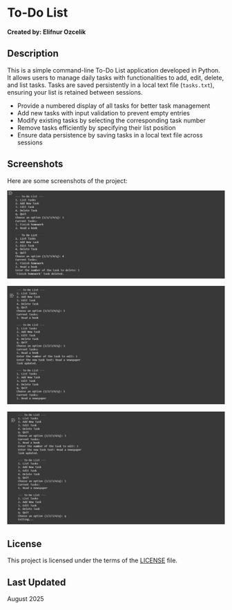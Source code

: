 # To-Do List

**Created by: Elifnur Ozcelik**

## Description
This is a simple command-line To-Do List application developed in Python. It allows users to manage daily tasks with functionalities to add, edit, delete, and list tasks. Tasks are saved persistently in a local text file (`tasks.txt`), ensuring your list is retained between sessions.


- Provide a numbered display of all tasks for better task management
- Add new tasks with input validation to prevent empty entries
- Modify existing tasks by selecting the corresponding task number
- Remove tasks efficiently by specifying their list position
- Ensure data persistence by saving tasks in a local text file across sessions


## Screenshots

Here are some screenshots of the project:

![to-do list screenshot 0](to_do_list_screenshot_0.png)  

![to-do list screenshot 1](to_do_list_screenshot_1.png)  

![to-do list screenshot 2](to_do_list_screenshot_2.png)  

## License

This project is licensed under the terms of the [LICENSE](LICENSE.md) file.

## Last Updated

August 2025
